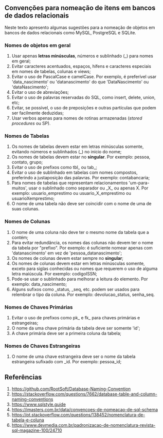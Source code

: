 ## Convenções para nomeação de itens em bancos de dados relacionais

Neste texto apresento algumas sugestões para a nomeação de objetos em bancos de dados relacionais como MySQL, PostgreSQL e SQLite.

### Nomes de objetos em geral
1. Usar apenas **letras minúsculas**, números e sublinhado (\_) para nomes em geral;
2. Evitar caracteres acentuados, espaços, hifens e caracteres especiais em nomes de tabelas, colunas e views;
3. Evitar o uso de PascalCase e camelCase. Por exemplo, é preferível usar 'data_nascimento' ou 'datanascimento' do que 'DataNascimento' ou 'dataNascimento';
4. Evitar o uso de abreviações;
5. Evitar o uso de palavras reservadas do SQL, como insert, delete, union, etc;
6. Evitar, se possível, o uso de preposições e outras partículas que podem ser facilmente deduzidas;
7. Usar verbos apenas para nomes de rotinas armazenadas (*stored procedures* ou SP).

### Nomes de Tabelas
1. Os nomes de tabelas devem estar em letras minúsculas somente, evitando números e sublinhados (\_) no início do nome;
2. Os nomes de tabelas devem estar no **singular**. Por exemplo: pessoa, contato, grupo;
3. Evitar o uso de prefixos como tbl_ ou tab_;
4. Evitar o uso de sublinhado em tabelas com nomes compostos, preferindo a justaposição das palavras. Por exemplo: contabancaria;
5. Para nomes de tabelas que representam relacionamentos 'um-para-muitos', usar o sublinhado como separador ou \_X_ ou apenas X. Por exemplo: usuario_emprestimo ou usuario_X_emprestimo ou usuarioXemprestimo;
7. O nome de uma tabela não deve ser coincidir com o nome de uma de suas colunas.

### Nomes de Colunas
1. O nome de uma coluna não deve ter o mesmo nome da tabela que a contém;
2. Para evitar redundância, os nomes das colunas não devem ter o nome da tabela por "prefixo". Por exemplo: é suficiente nomear apenas com 'datanascimento' em vez de 'pessoa_datanascimento'; 
3. Os nomes de colunas devem estar sempre no **singular**;
4. Os nomes de colunas devem estar em letras minúsculas somente, exceto para siglas conhecidas ou nomes que requerem o uso de alguma letra maiúscula. Por exemplo: codigoISSN;
5. Pode-se usar o sublinhado para melhorar a leitura do elemento. Por exemplo: data_nascimento;
6. Alguns sufixos como \_status, \_seq, etc. podem ser usados para relembrar o tipo da coluna. Por exemplo: devolucao_status, senha_seq.

### Nomes de Chaves Primárias
1. Evitar o uso de prefixos como pk_ e fk_ para chaves primárias e estrangeiras;
2. O nome da uma chave primária da tabela deve ser somente 'id';
3. A chave primária deve ser a primeira coluna da tabela;

### Nomes de Chaves Estrangeiras
1. O nome de uma chave estrangeira deve ser o nome da tabela estrangeira sufixado com \_id. Por exemplo: pessoa_id;

## Referências
1. https://github.com/RootSoft/Database-Naming-Convention
2. https://stackoverflow.com/questions/7662/database-table-and-column-naming-conventions
3. https://www.sqlstyle.guide
4. https://imasters.com.br/data/convencoes-de-nomeacao-de-sql-schema
5. https://pt.stackoverflow.com/questions/138452/nomenclatura-de-tabela-e-coluna
6. https://www.devmedia.com.br/padronizacao-de-nomenclatura-revista-sql-magazine-100/24710
